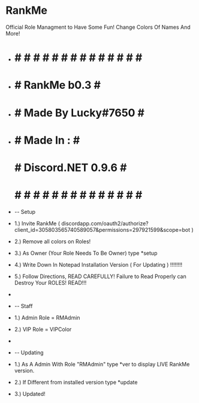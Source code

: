 # RankMe
Official Role Managment to Have Some Fun! Change Colors Of Names And More!

-  # # # # # # # # # # # # # # # #  
- #  #       RankMe b0.3            # #
- # #         Made By Lucky#7650     # #
- #  #     Made In :                # #
  # #     Discord.NET 0.9.6        # #
   # # # # # # # # # # # # # # # # 
  
-  -- Setup
-  1.) Invite RankMe ( discordapp.com/oauth2/authorize?client_id=305803565740589057&permissions=297921599&scope=bot )
-  2.) Remove all colors on Roles!
-  3.) As Owner (Your Role Needs To Be Owner) type *setup
-  4.) Write Down In Notepad Installation Version ( For Updating ) !!!!!!!!
-  5.) Follow Directions, READ CAREFULLY! Failure to Read Properly can Destroy Your ROLES! READ!!!
-  
-  -- Staff
-  1.) Admin Role = RMAdmin
-  2.) VIP Role = VIPColor
- 
-  -- Updating
-  1.) As A Admin With Role "RMAdmin" type *ver to display LIVE RankMe version.
-  2.) If Different from installed version type *update
-  3.) Updated!
  
